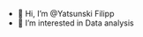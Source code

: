 - 👋 Hi, I’m @Yatsunski Filipp
- 👀 I’m interested in Data analysis

<!---
YatsunskiFilipp/YatsunskiFilipp is a ✨ special ✨ repository because its `README.md` (this file) appears on your GitHub profile.
You can click the Preview link to take a look at your changes.
--->
